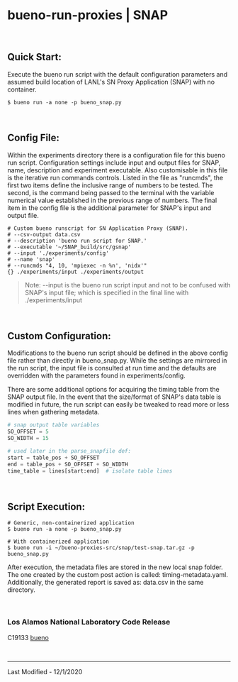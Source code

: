 # bueno-run-proxies | SNAP

<br/>

## Quick Start:

Execute the bueno run script with the default configuration parameters and
assumed build location of LANL's SN Proxy Application (SNAP) with no
container.
```Shell
$ bueno run -a none -p bueno_snap.py
```

<br/>

## Config File:
Within the experiments directory there is a configuration file for this bueno
run script. Configuration settings include input and output files for SNAP,
name, description and experiment executable. Also customisable in this file
is the iterative run commands controls. Listed in the file as "runcmds", the
first two items define the inclusive range of numbers to be tested. The second,
is the command being passed to the terminal with the variable numerical value 
established in the previous range of numbers. The final item in the config file
is the additional parameter for SNAP's input and output file.

```
# Custom bueno runscript for SN Application Proxy (SNAP).
# --csv-output data.csv
# --description 'bueno run script for SNAP.'
# --executable '~/SNAP_build/src/gsnap'
# --input './experiments/config'
# --name 'snap'
# --runcmds "4, 10, 'mpiexec -n %n', 'nidx'"
{} ./experiments/input ./experiments/output
```

> Note:
> --input is the bueno run script input and not to be confused with SNAP's
> input file; which is specified in the final line with ./experiments/input

<br/>

## Custom Configuration:
Modifications to the bueno run script should be defined in the above config
file rather than directly in bueno_snap.py. While the settings are mirrored
in the run script, the input file is consulted at run time and the defaults are
overridden with the parameters found in experiments/config.

There are some additional options for acquiring the timing table from the SNAP
output file. In the event that the size/format of SNAP's data table is modified
in future, the run script can easily be tweaked to read more or less lines when
gathering metadata.

```Python
# snap output table variables
SO_OFFSET = 5
SO_WIDTH = 15

# used later in the parse_snapfile def:
start = table_pos + SO_OFFSET
end = table_pos + SO_OFFSET + SO_WIDTH
time_table = lines[start:end]  # isolate table lines
```

<br/>

## Script Execution:

```Shell
# Generic, non-containerized application
$ bueno run -a none -p bueno_snap.py

# With containerized application
$ bueno run -i ~/bueno-proxies-src/snap/test-snap.tar.gz -p bueno_snap.py
```

After execution, the metadata files are stored in the new local snap folder.
The one created by the custom post action is called: timing-metadata.yaml.
Additionally, the generated report is saved as: data.csv in the same
directory.

<br/>

### Los Alamos National Laboratory Code Release
C19133 [bueno](https://github.com/lanl/bueno)

<br/>

-------------------------------------------------------------------------------
Last Modified - 12/1/2020
